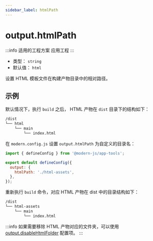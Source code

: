 ```yaml
---
sidebar_label: htmlPath
---
```


# output.htmlPath

:::info 适用的工程方案
应用工程
:::

- 类型： `string`
- 默认值： `html`

设置 HTML 模板文件在构建产物目录中的相对路径。

## 示例

默认情况下，执行 `build` 之后， HTML 产物在 `dist` 目录下的结构如下：

```bash
/dist
└── html
    └── main
        └── index.html
```

在 `modern.config.js` 设置 `output.htmlPath` 为自定义的目录名：

```js title="modern.config.js"
import { defineConfig } from '@modern-js/app-tools';

export default defineConfig({
  output: {
    htmlPath: './html-assets',
  },
});
```

重新执行 `build` 命令，对应 HTML 产物在 dist 中的目录结构如下：

```bash
/dist
└── html-assets
    └── main
        └── index.html
```

:::info
如果需要移除 HTML 产物对应的文件夹，可以使用 [output.disableHtmlFolder](/docs/apis/config/output/disable-html-folder) 配置项。
:::
